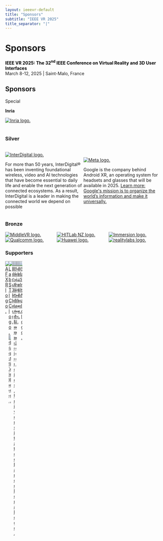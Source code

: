 ```yaml
---
layout: ieeevr-default
title: "Sponsors"
subtitle: "IEEE VR 2025"
title_separator: "|"
---
```

<style>
div.silver {
  width:100%;
  overflow:auto;
}
div.silver div {
  width:50%;  
  float:left;
}
div.bronze {
  width:100%;
  overflow:auto;
}
div.bronze div {
  width:33%;  
  float:left;
}
div.supporters5 {
  width:100%;
  overflow:auto;
}
div.supporters5 div {
  width:20%;  
  float:left;
}
div.supporters4 {
  width:100%;
  overflow:auto;
}
div.supporters4 div {
  width:25%;  
  float:left;
}
div.supporters3 {
  width:100%;
  overflow:auto;
}
div.supporters3 div {
  width:33%;  
  float:left;
}
</style>
<script type="text/javascript">
    $(document).ready(function(){
		var email = ""; 
		var domain = "ieeevr.org"; 
		email = "exhibitssponsors2025"; 
		$(".exhibitssponsors").html("<span class='text-nowrap'><a href=javascript:location='" + "mail" + "to:" + email + "@" + domain + "'><i class='fas fa-fw fa-envelope-square emailIcon' style=''></i><i class='emailText'>" + email + "@" + domain + "</a></i></span>");    
	});
</script>
<div>
    <h1 id="cfp-exhibitssponsors">Sponsors <div class="floatRight"><span class="exhibitssponsors"></span></div></h1>
    <p>
        <strong style="color: black">IEEE VR 2025: The 32<sup>nd</sup> IEEE Conference on Virtual Reality and 3D User Interfaces</strong><br />
            March 8-12, 2025 | Saint-Malo, France
    </p>    
    <h2 id="overview">Sponsors</h2>
    <div class="confsponsors-type">Special</div>
    <p><b>Inria</b></p>
    <a href="https://inria.fr/en" target="_blank">
        <img class="conf-icon"  src="/dev/assets/images/sponsors/Inria.png" alt="Inria logo.">
    </a>
    <br><br>
    <!-- Silver -->
    <h3 id="overview">Silver</h3>
    <br>
    <div class ="silver">
        <div>
        <a href="https://www.interdigital.com/" target="_blank">
            <img class="conf-icon"  src="/dev/assets/images/sponsors/InterDigital.png" alt="InterDigital logo.">
        </a>
        <p>For more than 50 years, InterDigital® has been inventing foundational wireless, video and AI technologies that have become essential to daily life and enable the next generation of connected ecosystems. As a result, InterDigital is a leader in making the connected world we depend on possible</p>
        </div>
    <br>
        <div>
        <a href="https://about.google/" target="_blank">
            <img class="conf-icon"  src="/dev/assets/images/sponsors/meta.png" alt="Meta logo.">
        </a>
        <p>Google is the company behind Android XR, an operating system for headsets and glasses that will be available in 2025. <a href="https://www.android.com/xr/">Learn more: Google's mission is to organize the world’s information and make it universally.</a></p>
        <br>
        </div>
    </div>
    <!-- Bronze -->
    <h3 id="overview">Bronze</h3>
    <div class="bronze">
        <div>
            <a href="https://www.middlevr.com/2/" target="_blank">
                <img class="conf-icon"  src="/dev/assets/images/sponsors/MiddleVR.png" alt="MiddleVR logo.">
            </a>
        </div> 
        <div>
            <a href="https://www.hitlabnz.org/" target="_blank">
                <img class="conf-icon"  src="/dev/assets/images/sponsors/Hit Lab NZ_Bronze.png" alt="HITLab NZ logo.">
            </a>
        </div>
        <div>
            <a href="https://www.immersion.fr/" target="_blank">
                <img class="conf-icon"  src="/dev/assets/images/sponsors/Immersion.png" alt="Immersion logo.">
            </a>
        </div>
    </div>
    <div class="bronze">
        <div>
            <a href="https://www.qualcomm.com/" target="_blank">
                <img class="conf-icon"  src="/dev/assets/images/sponsors/Qualcomm.png" alt="Qualcomm logo.">
            </a>
        </div>
        <div>
            <a href="https://www.huawei.com/en/" target="_blank">
                <img class="conf-icon"  src="/dev/assets/images/sponsors/Huawei.png" alt="Huawei logo.">
            </a>
        </div>
        <div>
            <a href="https://www.meta.com/fr/" target="_blank">
                <img class="conf-icon"  src="/dev/assets/images/sponsors/realitylabs.png" alt="realitylabs logo.">
            </a>
        </div>
    <div>
    <h3 id="overview">Supporters</h3>
    <div class = "supporters5">
        <div>
            <a href="https://www.afxr.org/page/1756926-accueil" target="_blank">
                <img class="conf-icon"  src="/dev/assets/images/sponsors/AFXR.png" alt="AFXR logo.">
            </a>
        </div>
        <div>
            <a href="https://labsticc.fr/en" target="_blank">
                <img class="conf-icon"  src="/dev/assets/images/sponsors/LabSTICC.png" alt="LabSTICC logo.">
            </a>
        <div>
            <a href="https://guestxr.eu/" target="_blank">
                <img class="conf-icon"  src="/dev/assets/images/sponsors/GuestXR.png" alt="GuestXR logo.">
            </a>
        </div>
        <div>
            <a href="https://artsetmetiers.fr/en" target="_blank">
                <img class="conf-icon"  src="/dev/assets/images/sponsors/ENSAM.png" alt="ENSAM logo.">
            </a>
        </div>
        <div>
            <a href="https://www.haption.com/" target="_blank">
                <img class="conf-icon"  src="/dev/assets/images/sponsors/Haption.jpg" alt="Haption logo.">
            </a>
        </div>
    </div>
    <div class="supporters4">
        <div>
            <a href="https://www.euroxr-association.org/" target="_blank">
                <img class="conf-icon"  src="/dev/assets/images/sponsors/EuroXR.png" alt="EuroXR logo.">
            </a>
        </div>
        <div>
            <a href="https://www.insa-rennes.fr/graduate-school-of-engineering.html" target="_blank">
                <img class="conf-icon"  src="/dev/assets/images/sponsors/INSA.png" alt="INSA logo.">
            </a>
        </div>
        <div>
            <a href="https://www.neurociencies.ub.edu/" target="_blank">
                <img class="conf-icon"  src="/dev/assets/images/sponsors/InstitutNeurociencies.png" alt="Institut de Neurociencies, Universitat de Barcelona logo.">
            </a>
        </div>
        <div>
            <a href="https://sharespace.eu/" target="_blank">
                <img class="conf-icon"  src="/dev/assets/images/sponsors/SHARESPACE.jpg" alt="SHARESPACE logo.">
            </a>
        </div>
    </div>
    <div class="supporters5">
        <div>
            <a href="https://www.bretagne.bzh/" target="_blank">
                <img class="conf-icon"  src="/2025/assets/images/sponsors/RegionBretagne.jpg" alt="RegionBretagne logo.">
            </a>
        </div>
        <div>
            <a href="https://www.univ-rennes.fr/en" target="_blank">
                <img class="conf-icon"  src="/2025/assets/images/sponsors/UnivRennes.png" alt="UnivRennes logo.">
            </a>
        </div>
        <div>
            <a href="https://www.orange.fr/" target="_blank">
                <img class="conf-icon"  src="/2025/assets/images/sponsors/orange.png" alt="orange logo.">
            </a>
        </div>
        <div>
            <a href="https://www.clarte-lab.fr/" target="_blank">
                <img class="conf-icon"  src="/2025/assets/images/sponsors/clarte.png" alt="clarté logo.">
            </a>
        </div>
        <div>
            <a href="https://star.rcast.u-tokyo.ac.jp/en/" target="_blank">
                <img class="conf-icon"  src="/2025/assets/images/sponsors/inami.png" alt="Inami logo.">
            </a>
        </div>
    </div>    
    <div class="supporters3">
        <div>
            <a href="https://vrsj.org" target="_blank">
                <img class="conf-icon"  src="/2025/assets/images/sponsors/vrsocjapan.jpg" alt="Inami logo.">
            </a>
        </div>
        <div>
            <a href="https://www.cesi.fr/en/" target="_blank">
                <img class="conf-icon"  src="/2025/assets/images/sponsors/cesi.png" alt="CESI logo.">
            </a>
        </div>
        <div>
            <a href="https://www.stmalo-agglomeration.fr" target="_blank">
                <img class="conf-icon"  src="/2025/assets/images/sponsors/saintmalo.png" alt="Saint Malo logo.">
            </a>
        </div>
    </div>
</div>
